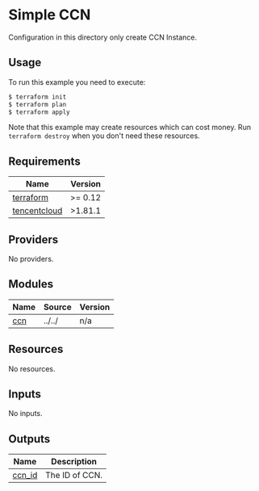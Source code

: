 # Simple CCN

Configuration in this directory only create CCN Instance.

## Usage

To run this example you need to execute:

```bash
$ terraform init
$ terraform plan
$ terraform apply
```

Note that this example may create resources which can cost money. Run `terraform destroy` when you don't need these resources.

<!-- BEGIN_TF_DOCS -->
## Requirements

| Name | Version |
|------|---------|
| <a name="requirement_terraform"></a> [terraform](#requirement\_terraform) | >= 0.12 |
| <a name="requirement_tencentcloud"></a> [tencentcloud](#requirement\_tencentcloud) | >1.81.1 |

## Providers

No providers.

## Modules

| Name | Source | Version |
|------|--------|---------|
| <a name="module_ccn"></a> [ccn](#module\_ccn) | ../../ | n/a |

## Resources

No resources.

## Inputs

No inputs.

## Outputs

| Name | Description |
|------|-------------|
| <a name="output_ccn_id"></a> [ccn\_id](#output\_ccn\_id) | The ID of CCN. |
<!-- END_TF_DOCS -->
